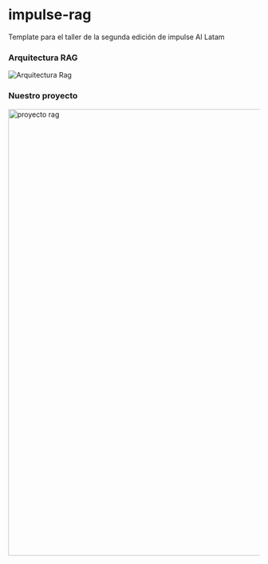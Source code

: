 # impulse-rag
Template para el taller de la segunda edición de impulse AI Latam

### Arquitectura RAG
![Arquitectura Rag](https://github.com/alarcon7a/impulse-rag/assets/33847175/1b9daf9c-46e2-4dc4-9d11-b45729137db5)

### Nuestro proyecto

<img width="893" alt="proyecto rag" src="https://github.com/alarcon7a/impulse-rag/assets/33847175/249b7b22-8165-4fc3-b384-1e6c1c57cb1e">
